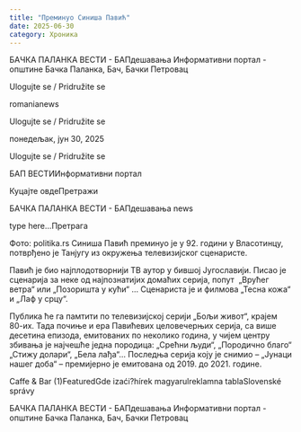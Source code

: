 ```yaml
---
title: "Преминуо Синиша Павић"
date: 2025-06-30
category: Хроника
---
```


БАЧКА ПАЛАНКА ВЕСТИ - БАПдешавања Информативни портал - општине Бачка Паланка, Бач, Бачки Петровац

Ulogujte se / Pridružite se

romanianews

Ulogujte se / Pridružite se

понедељак, јун 30, 2025

Ulogujte se / Pridružite se

БАП ВЕСТИИнформативни портал

Куцајте овдеПретражи

БАЧКА ПАЛАНКА ВЕСТИ - БАПдешавања news

type here...Претрага

Фото: politika.rs
            Синиша Павић преминуо је у 92. години у Власотинцу, потврђено је Танјугу из окружења телевизијског сценаристе.

Павић је био најплодотворнији ТВ аутор у бившој Југославији.
Писао је сценарија за неке од најпознатијих домаћих серија, попут  „Врућег ветра“ или „Позоришта у кући“ …
Сценариста је и филмова „Тесна кожа“ и „Лаф у срцу“.


Публика ће га памтити по телевизијској серији „Бољи живот“, крајем 80-их.
Тада почиње и ера Павићевих целовечерњих серија, са више десетина епизода, емитованих по неколико година, у чијем центру збивања је најчешће једна породица: „Срећни људи“, „Породично благо“ „Стижу долари“, „Бела лађа“…
Последња серија коју је снимио – „Јунаци нашег доба“ – премијерно је емитована од 2019. до 2021. године.

Caffe & Bar (1)FeaturedGde izaći?hírek magyarulreklamna tablaSlovenské správy

БАЧКА ПАЛАНКА ВЕСТИ - БАПдешавања Информативни портал - општине Бачка Паланка, Бач, Бачки Петровац
